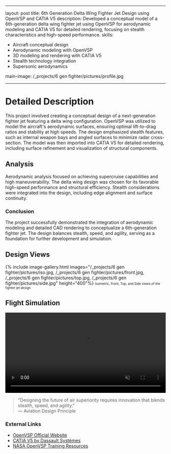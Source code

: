 
---
layout: post
title: 6th Generation Delta Wing Fighter Jet Design using OpenVSP and CATIA V5
description: Developed a conceptual model of a 6th-generation delta wing fighter jet using OpenVSP for aerodynamic modeling and CATIA V5 for detailed rendering, focusing on stealth characteristics and high-speed performance.
skills: 
  - Aircraft conceptual design
  - Aerodynamic modeling with OpenVSP
  - 3D modeling and rendering with CATIA V5
  - Stealth technology integration
  - Supersonic aerodynamics

main-image: /_projects/6 gen fighter/pictures/profile.jpg 

---

# Detailed Description
This project involved creating a conceptual design of a next-generation fighter jet featuring a delta wing configuration. OpenVSP was utilized to model the aircraft's aerodynamic surfaces, ensuring optimal lift-to-drag ratios and stability at high speeds. The design emphasized stealth features, such as internal weapon bays and angled surfaces to minimize radar cross-section. The model was then imported into CATIA V5 for detailed rendering, including surface refinement and visualization of structural components.

## Analysis
Aerodynamic analysis focused on achieving supercruise capabilities and high maneuverability. The delta wing design was chosen for its favorable high-speed performance and structural efficiency. Stealth considerations were integrated into the design, including edge alignment and surface continuity.

### Conclusion
The project successfully demonstrated the integration of aerodynamic modeling and detailed CAD rendering to conceptualize a 6th-generation fighter jet. The design balances stealth, speed, and agility, serving as a foundation for further development and simulation.

## Design Views
{% include image-gallery.html images="/_projects/6 gen fighter/pictures/iso.jpg, /_projects/6 gen fighter/pictures/front.jpg, /_projects/6 gen fighter/pictures/top.jpg, /_projects/6 gen fighter/pictures/side.jpg" height="400"%}
<span style="font-size: 10px">Isometric, Front, Top, and Side views of the fighter jet design</span>

## Flight Simulation
<video autoplay loop muted playsinline controls width="100%">
  <source src="/_projects/6 gen fighter/pictures/6gen.mp4" type="video/mp4">
  Your browser does not support the video tag.
</video>

> "Designing the future of air superiority requires innovation that blends stealth, speed, and agility."  
> — Aviation Design Principle

### External Links
- [OpenVSP Official Website](https://openvsp.org/)
- [CATIA V5 by Dassault Systèmes](https://www.3ds.com/products-services/catia/products/v5/)
- [NASA OpenVSP Training Resources](https://vspu.larc.nasa.gov/)
